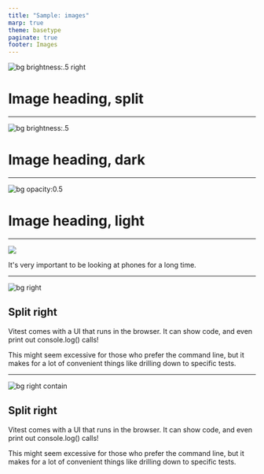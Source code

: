 ```yaml
---
title: "Sample: images"
marp: true
theme: basetype
paginate: true
footer: Images
---
```


<!-- _class: bg-dark -->

![bg brightness:.5 right](https://source.unsplash.com/QiQqHm8aaUM)

# Image heading, split

---

<!-- _class: bg-dark -->

![bg brightness:.5](https://source.unsplash.com/QiQqHm8aaUM)

# Image heading, dark

---

![bg opacity:0.5](https://source.unsplash.com/T9Gsevu_N8Y)

# Image heading, light

---

<!-- _header: Inline image, wide -->

![](https://source.unsplash.com/8IhVh0xU2Hc/1100x500)

It's very important to be looking at phones for a long time.

---

<!-- _class: font-sm -->
<!-- _header: Background, split right -->

![bg right](https://source.unsplash.com/dMUt0X3f59Q)

## Split right

Vitest comes with a UI that runs in the browser. It can show code, and even print out console.log() calls!

This might seem excessive for those who prefer the command line, but it makes for a lot of convenient things like drilling down to specific tests.

---

<!-- _class: font-sm -->
<!-- _header: Background, split right -->

![bg right contain](https://source.unsplash.com/dMUt0X3f59Q/300x500)

## Split right

Vitest comes with a UI that runs in the browser. It can show code, and even print out console.log() calls!

This might seem excessive for those who prefer the command line, but it makes for a lot of convenient things like drilling down to specific tests.
